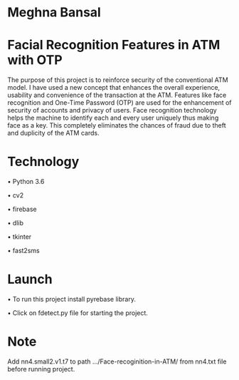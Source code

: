 ﻿# Meghna Bansal

# Facial Recognition Features in ATM with OTP

The purpose of this project is to reinforce security of the conventional ATM model. I have used a new concept that
enhances the overall experience, usability and convenience of the transaction at the ATM. Features like face recognition
and One-Time Password (OTP) are used for the enhancement of security of accounts and privacy of users. Face recognition
technology helps the machine to identify each and every user uniquely thus making face as a key. This completely
eliminates the chances of fraud due to theft and duplicity of the ATM cards.

# Technology

• Python 3.6

• cv2

• firebase

• dlib

• tkinter 

• fast2sms

# Launch

• To run this project install pyrebase library. 

• Click on fdetect.py file for starting the project.

# Note
Add nn4.small2.v1.t7 to path .../Face-recoginition-in-ATM/ from nn4.txt file before running project.

